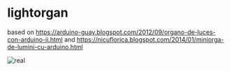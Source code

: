 # lightorgan
based on https://arduino-guay.blogspot.com/2012/09/organo-de-luces-con-arduino-ii.html and https://nicuflorica.blogspot.com/2014/01/miniorga-de-lumini-cu-arduino.html

![real](https://blogger.googleusercontent.com/img/b/R29vZ2xl/AVvXsEgixaIHDp46seKYjIE1VI_dikww-juYwJRrZQuhVorB8eFrWKPoWWXl5jzeUOd-FVAuC-lvbPrGi-3Ulob24oXn5OVBVAMBxE2v9sQMYI_q529ikJ4UClRmxJBoF7PdAInlwTM40Ynmj06I/s1600/DVCI4715.JPG)
